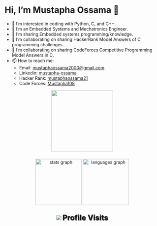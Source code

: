 # Hi, I’m Mustapha Ossama 👋

- 👀 I’m interested in coding with Python, C, and C++.
- 🌱 I’m an Embedded Systems and Mechatronics Engineer. 
- 💞️ I’m sharing Embedded systems programming/knowledge.
- 💞️ I’m collaborating on sharing HackerRank Model Answers of C programming challenges.
- 💞️ I’m collaborating on sharing CodeForces Competitive Programming Model Answers in C.
- 📫 How to reach me:
  - Email: mustaphaossama2000@gmail.com
  - Linkedin: [mustapha-ossama](https://www.linkedin.com/in/mustapha-ossama-21aa72219/)
  - Hacker Rank: [mustaphaossama21](https://www.hackerrank.com/mustaphaossama21)
  - Code Forces: [Mustapha108](https://codeforces.com/profile/Mustapha108)
     
<div align="center">
  <img height="200" src=""  />
</div>

###
 
<div align="center">
  <img src="https://github-readme-stats.vercel.app/api?username=muossama&hide_title=false&hide_rank=false&show_icons=true&include_all_commits=true&count_private=true&disable_animations=false&theme=dracula&locale=en&hide_border=false&order=1" height="150" alt="stats graph"  />
  <img src="https://github-readme-stats.vercel.app/api/top-langs?username=muossama&locale=en&hide_title=false&layout=compact&card_width=320&langs_count=5&theme=dracula&hide_border=false&order=2" height="150" alt="languages graph"  />
</div>

###

<div align="center">
  <img src="https://profile-counter.glitch.me/muossama/count.svg?"  />
  <span style="font-size: 24px; font-weight: bold; text-shadow: 1px 1px 2px #000000;">Profile Visits</span>
</div>
